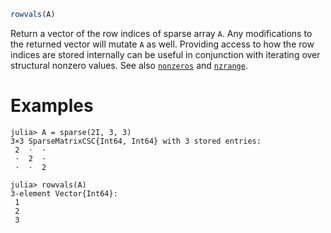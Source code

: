 ```julia
rowvals(A)
```

Return a vector of the row indices of sparse array `A`. Any modifications to the returned vector will mutate `A` as well. Providing access to how the row indices are stored internally can be useful in conjunction with iterating over structural nonzero values. See also [`nonzeros`](@ref) and [`nzrange`](@ref).

# Examples

```jldoctest
julia> A = sparse(2I, 3, 3)
3×3 SparseMatrixCSC{Int64, Int64} with 3 stored entries:
 2  ⋅  ⋅
 ⋅  2  ⋅
 ⋅  ⋅  2

julia> rowvals(A)
3-element Vector{Int64}:
 1
 2
 3
```
